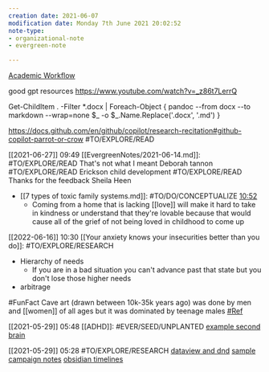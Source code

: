 ```yaml
---
creation date: 2021-06-07
modification date: Monday 7th June 2021 20:02:52
note-type: 
- organizational-note
- evergreen-note

---
```


[Academic Workflow](https://forum.obsidian.md/t/zotero-zotfile-mdnotes-obsidian-dataview-workflow/15536)

good gpt resources https://www.youtube.com/watch?v=_z86t7LerrQ

Get-ChildItem . -Filter *.docx |
Foreach-Object {
    pandoc --from docx --to markdown --wrap=none $_ -o $_.Name.Replace('.docx', '.md')
}

https://docs.github.com/en/github/copilot/research-recitation#github-copilot-parrot-or-crow #TO/EXPLORE/READ 

[[2021-06-27]] 09:49
[[EvergreenNotes/2021-06-14.md]]: #TO/EXPLORE/READ That's not what I meant Deborah tannon #TO/EXPLORE/READ Erickson child development #TO/EXPLORE/READ Thanks for the feedback Sheila Heen

- [[7 types of toxic family systems.md]]: #TO/DO/CONCEPTUALIZE [10:52](https://www.youtube.com/watch?v=upAdaOmiRX8#t=652.6708148474121)
	- Coming from a home that is lacking [[love]] will make it hard to take in kindness or understand that they're lovable because that would cause all of the grief of not being loved in childhood to come up

[[2022-06-16]] 10:30
[[Your anxiety knows your insecurities better than you do]]: #TO/EXPLORE/RESEARCH 
- Hierarchy of needs 	
	- If you are in a bad situation you can't advance past that state but you don't lose those higher needs 
- arbitrage

#FunFact Cave art (drawn between 10k-35k years ago) was done by men and [[women]] of all ages but it was dominated by teenage males [#Ref](https://www.livescience.com/7028-ancient-cave-art-full-teenage-graffiti.html)

[[2021-05-29]] 05:48 [[ADHD]]: #EVER/SEED/UNPLANTED [ example second brain](https://notes.nicolevanderhoeven.com/Video/Roam+Tour+1+-+Professor+Joel+Chan+-+Zettelkasten+and+Evergreen+Notes+for+Generative+Thought)

[[2021-05-29]] 05:28 #TO/EXPLORE/RESEARCH [dataview and dnd](https://forum.obsidian.md/t/dataview-plugin-snippet-showcase/13673/30) [sample campaign notes](https://github.com/ebullient/campaign-notes/tree/main) [obsidian timelines](https://github.com/Darakah/obsidian-timelines)

